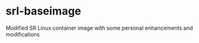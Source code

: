 # srl-baseimage
Modified SR Linux container image with some personal enhancements and modifications
